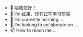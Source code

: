 - 👋 哈喽您好！
- 👀 I’m 红果，现在正在学习前端
- 🌱 I’m currently learning ...
- 💞️ I’m looking to collaborate on ...
- 📫 How to reach me ...

<!---
honggguo/honggguo is a ✨ special ✨ repository because its `README.md` (this file) appears on your GitHub profile.
You can click the Preview link to take a look at your changes.
--->
